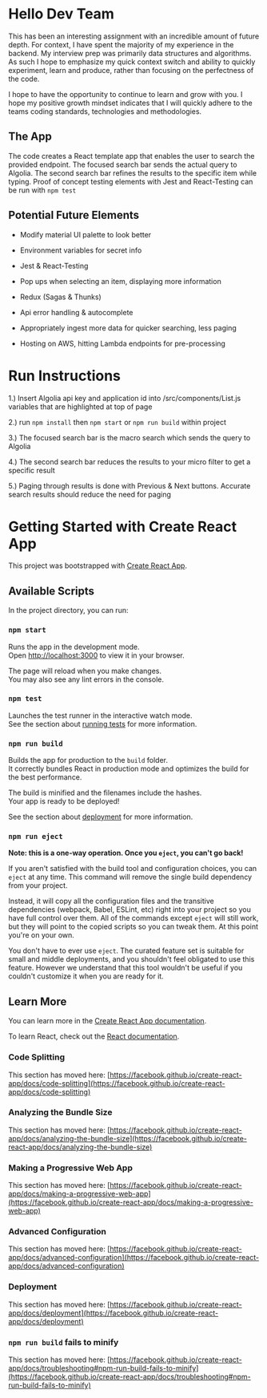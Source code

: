 # Hello Dev Team

This has been an interesting assignment with an incredible amount of future depth. For context, I have spent the majority
of my experience in the backend. My interview prep was primarily data structures and algorithms. As such I hope to emphasize 
my quick context switch and ability to quickly experiment, learn and produce, rather than focusing on the perfectness of the code.

I hope to have the opportunity to continue to learn and grow with you. I hope my positive growth mindset indicates that I
will quickly adhere to the teams coding standards, technologies and methodologies.

## The App

The code creates a React template app that enables the user to search the provided endpoint. The focused search bar sends the
actual query to Algolia. The second search bar refines the results to the specific item while typing. Proof of concept testing
elements with Jest and React-Testing can be run with `npm test`

## Potential Future Elements

- Modify material UI palette to look better

- Environment variables for secret info

- Jest & React-Testing

- Pop ups when selecting an item, displaying more information

- Redux (Sagas & Thunks)

- Api error handling & autocomplete

- Appropriately ingest more data for quicker searching, less paging

- Hosting on AWS, hitting Lambda endpoints for pre-processing

# Run Instructions

1.) Insert Algolia api key and application id into /src/components/List.js variables that are highlighted at top of page

2.) run `npm install` then `npm start` or `npm run build` within project

3.) The focused search bar is the macro search which sends the query to Algolia

4.) The second search bar reduces the results to your micro filter to get a specific result

5.) Paging through results is done with Previous & Next buttons. Accurate search results should reduce
the need for paging

# Getting Started with Create React App

This project was bootstrapped with [Create React App](https://github.com/facebook/create-react-app).

## Available Scripts

In the project directory, you can run:

### `npm start`

Runs the app in the development mode.\
Open [http://localhost:3000](http://localhost:3000) to view it in your browser.

The page will reload when you make changes.\
You may also see any lint errors in the console.

### `npm test`

Launches the test runner in the interactive watch mode.\
See the section about [running tests](https://facebook.github.io/create-react-app/docs/running-tests) for more information.

### `npm run build`

Builds the app for production to the `build` folder.\
It correctly bundles React in production mode and optimizes the build for the best performance.

The build is minified and the filenames include the hashes.\
Your app is ready to be deployed!

See the section about [deployment](https://facebook.github.io/create-react-app/docs/deployment) for more information.

### `npm run eject`

**Note: this is a one-way operation. Once you `eject`, you can't go back!**

If you aren't satisfied with the build tool and configuration choices, you can `eject` at any time. This command will remove the single build dependency from your project.

Instead, it will copy all the configuration files and the transitive dependencies (webpack, Babel, ESLint, etc) right into your project so you have full control over them. All of the commands except `eject` will still work, but they will point to the copied scripts so you can tweak them. At this point you're on your own.

You don't have to ever use `eject`. The curated feature set is suitable for small and middle deployments, and you shouldn't feel obligated to use this feature. However we understand that this tool wouldn't be useful if you couldn't customize it when you are ready for it.

## Learn More

You can learn more in the [Create React App documentation](https://facebook.github.io/create-react-app/docs/getting-started).

To learn React, check out the [React documentation](https://reactjs.org/).

### Code Splitting

This section has moved here: [https://facebook.github.io/create-react-app/docs/code-splitting](https://facebook.github.io/create-react-app/docs/code-splitting)

### Analyzing the Bundle Size

This section has moved here: [https://facebook.github.io/create-react-app/docs/analyzing-the-bundle-size](https://facebook.github.io/create-react-app/docs/analyzing-the-bundle-size)

### Making a Progressive Web App

This section has moved here: [https://facebook.github.io/create-react-app/docs/making-a-progressive-web-app](https://facebook.github.io/create-react-app/docs/making-a-progressive-web-app)

### Advanced Configuration

This section has moved here: [https://facebook.github.io/create-react-app/docs/advanced-configuration](https://facebook.github.io/create-react-app/docs/advanced-configuration)

### Deployment

This section has moved here: [https://facebook.github.io/create-react-app/docs/deployment](https://facebook.github.io/create-react-app/docs/deployment)

### `npm run build` fails to minify

This section has moved here: [https://facebook.github.io/create-react-app/docs/troubleshooting#npm-run-build-fails-to-minify](https://facebook.github.io/create-react-app/docs/troubleshooting#npm-run-build-fails-to-minify)
